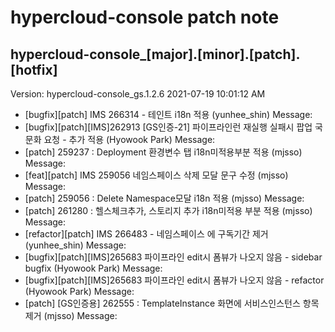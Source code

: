 # hypercloud-console patch note
## hypercloud-console_[major].[minor].[patch].[hotfix]
Version: hypercloud-console_gs.1.2.6
2021-07-19  10:01:12 AM
- [bugfix][patch] IMS 266314 - 테인트 i18n 적용 (yunhee_shin) 
    Message: 
- [bugfix][patch][IMS]262913 [GS인증-21] 파이프라인런 재실행 실패시 팝업 국문화 요청 - 추가 적용 (Hyowook Park) 
    Message: 
- [patch] 259237 : Deployment 환경변수 탭 i18n미적용부분 적용 (mjsso) 
    Message: 
- [feat][patch] IMS 259056 네임스페이스 삭제 모달 문구 수정 (mjsso) 
    Message: 
- [patch] 259056 : Delete Namespace모달 i18n 적용 (mjsso) 
    Message: 
- [patch] 261280 : 헬스체크추가, 스토리지 추가 i18n미적용 부분 적용 (mjsso) 
    Message: 
- [refactor][patch] IMS 266483 - 네임스페이스 에 구독기간 제거 (yunhee_shin) 
    Message: 
- [bugfix][patch][IMS]265683 파이프라인 edit시 폼뷰가 나오지 않음 - sidebar bugfix (Hyowook Park) 
    Message: 
- [bugfix][patch][IMS]265683 파이프라인 edit시 폼뷰가 나오지 않음 - refactor (Hyowook Park) 
    Message: 
- [patch] [GS인증용] 262555 : TemplateInstance 화면에 서비스인스턴스 항목 제거 (mjsso) 
    Message: 